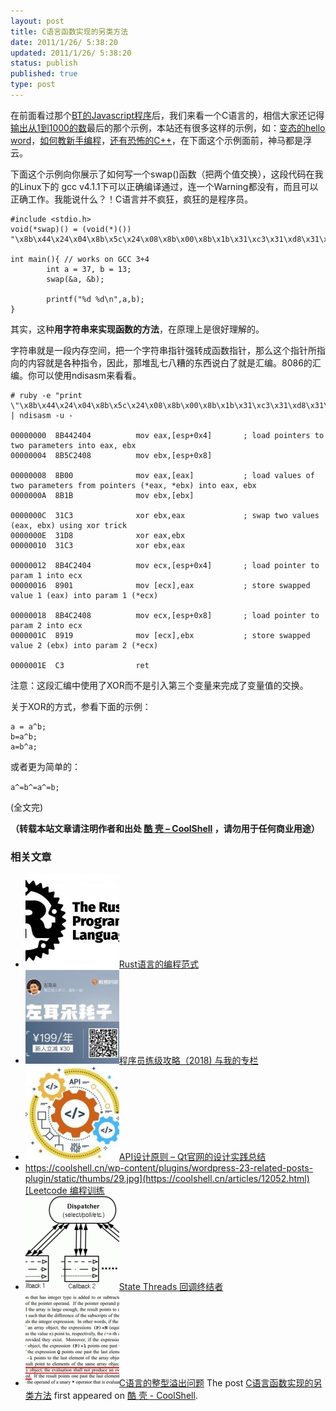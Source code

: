 ```yaml
---
layout: post
title: C语言函数实现的另类方法
date: 2011/1/26/ 5:38:20
updated: 2011/1/26/ 5:38:20
status: publish
published: true
type: post
---
```


在前面看过那个[BT的Javascript程序](https://coolshell.cn/articles/3540.html)后，我们来看一个C语言的，相信大家还记得[输出从1到1000的数](https://coolshell.cn/articles/3445.html "输出从1到1000的数")最后的那个示例，本站还有很多这样的示例，如：[变态的hello word](https://coolshell.cn/articles/914.html)，[如何教新手编程](https://coolshell.cn/articles/2420.html)，[还有恐怖的C++](https://coolshell.cn/articles/1724.html)，在下面这个示例面前，神马都是浮云。


下面这个示例向你展示了如何写一个swap()函数（把两个值交换），这段代码在我的Linux下的 gcc v4.1.1下可以正确编译通过，连一个Warning都没有，而且可以正确工作。我能说什么？！C语言并不疯狂，疯狂的是程序员。



```
#include <stdio.h>
void(*swap)() = (void(*)()) "\x8b\x44\x24\x04\x8b\x5c\x24\x08\x8b\x00\x8b\x1b\x31\xc3\x31\xd8\x31\xc3\x8b\x4c\x24\x04\x89\x01\x8b\x4c\x24\x08\x89\x19\xc3";

int main(){ // works on GCC 3+4
        int a = 37, b = 13;
        swap(&a, &b);

        printf("%d %d\n",a,b);
}
```

其实，这种**用字符串来实现函数的方法**，在原理上是很好理解的。



字符串就是一段内存空间，把一个字符串指针强转成函数指针，那么这个指针所指向的内容就是各种指令，因此，那堆乱七八糟的东西说白了就是汇编。8086的汇编。你可以使用ndisasm来看看。



```
# ruby -e "print \"\x8b\x44\x24\x04\x8b\x5c\x24\x08\x8b\x00\x8b\x1b\x31\xc3\x31\xd8\x31\xc3\x8b\x4c\x24\x04\x89\x01\x8b\x4c\x24\x08\x89\x19\xc3\"" | ndisasm -u -

00000000  8B442404          mov eax,[esp+0x4]       ; load pointers to two parameters into eax, ebx
00000004  8B5C2408          mov ebx,[esp+0x8]

00000008  8B00              mov eax,[eax]           ; load values of two parameters from pointers (*eax, *ebx) into eax, ebx
0000000A  8B1B              mov ebx,[ebx]

0000000C  31C3              xor ebx,eax             ; swap two values (eax, ebx) using xor trick
0000000E  31D8              xor eax,ebx
00000010  31C3              xor ebx,eax

00000012  8B4C2404          mov ecx,[esp+0x4]       ; load pointer to param 1 into ecx
00000016  8901              mov [ecx],eax           ; store swapped value 1 (eax) into param 1 (*ecx)

00000018  8B4C2408          mov ecx,[esp+0x8]       ; load pointer to param 2 into ecx
0000001C  8919              mov [ecx],ebx           ; store swapped value 2 (ebx) into param 2 (*ecx)

0000001E  C3                ret
```

注意：这段汇编中使用了XOR而不是引入第三个变量来完成了变量值的交换。


关于XOR的方式，参看下面的示例：



```
a = a^b;
b=a^b;
a=b^a; 
```

或者更为简单的：


`a^=b^=a^=b;`


(全文完)



**（转载本站文章请注明作者和出处 [酷 壳 – CoolShell](https://coolshell.cn/) ，请勿用于任何商业用途）**



### 相关文章

* [![Rust语言的编程范式](../wp-content/uploads/2020/03/rust-social-wide-150x150.jpg)](https://coolshell.cn/articles/20845.html)[Rust语言的编程范式](https://coolshell.cn/articles/20845.html)
* [![程序员练级攻略（2018)  与我的专栏](../wp-content/uploads/2018/05/300x262-150x150.jpg)](https://coolshell.cn/articles/18360.html)[程序员练级攻略（2018) 与我的专栏](https://coolshell.cn/articles/18360.html)
* [![API设计原则 – Qt官网的设计实践总结](../wp-content/uploads/2017/07/api-design-300x278-2-150x150.jpg)](https://coolshell.cn/articles/18024.html)[API设计原则 – Qt官网的设计实践总结](https://coolshell.cn/articles/18024.html)
* [https://coolshell.cn/wp-content/plugins/wordpress-23-related-posts-plugin/static/thumbs/29.jpg](https://coolshell.cn/articles/12052.html)[Leetcode 编程训练](https://coolshell.cn/articles/12052.html)
* [![State Threads 回调终结者](../wp-content/uploads/2014/10/edsm-150x150.gif)](https://coolshell.cn/articles/12012.html)[State Threads 回调终结者](https://coolshell.cn/articles/12012.html)
* [![C语言的整型溢出问题](../wp-content/uploads/2014/04/c99-150x150.jpg)](https://coolshell.cn/articles/11466.html)[C语言的整型溢出问题](https://coolshell.cn/articles/11466.html)
The post [C语言函数实现的另类方法](https://coolshell.cn/articles/3572.html) first appeared on [酷 壳 - CoolShell](https://coolshell.cn).
